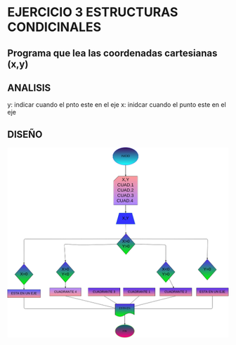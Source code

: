 # EJERCICIO 3 ESTRUCTURAS CONDICINALES

## Programa que lea las coordenadas cartesianas (x,y)

## ANALISIS

y: indicar cuando el pnto este en el eje
x: inidcar cuando el punto este en el eje 

## DISEÑO

![Diagrama de flujo](diagrama.png "Diagrama de flujo")